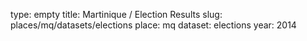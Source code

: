 type: empty
title: Martinique / Election Results
slug: places/mq/datasets/elections
place: mq
dataset: elections
year: 2014
